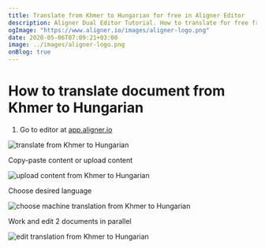 ```yaml
---
title: Translate from Khmer to Hungarian for free in Aligner Editor
description: Aligner Dual Editor Tutorial. How to translate for free from Khmer to Hungarian. Aligner is multilingual document management platform. 
ogImage: "https://www.aligner.io/images/aligner-logo.png"
date: 2020-05-06T07:09:21+03:00
image: ../images/aligner-logo.png
onBlog: true
---
```


# How to translate document from Khmer to Hungarian

1. Go to editor at [app.aligner.io](https://app.aligner.io "Aligner App web page")

![translate from Khmer to Hungarian](../aligner-blank-editor.png "translate from Khmer to Hungarian")

Copy-paste content or upload content

![upload content from Khmer to Hungarian](../aligner-uploaded-document.png "upload content from Khmer to Hungarian")

Choose desired language

![choose machine translation from Khmer to Hungarian](../aligner-language-dropdown.png "choose machine translation from Khmer to Hungarian")

Work and edit 2 documents in parallel

![edit translation from Khmer to Hungarian](../aligner-double-sitded-editor.png "edit translation from Khmer to Hungarian")

